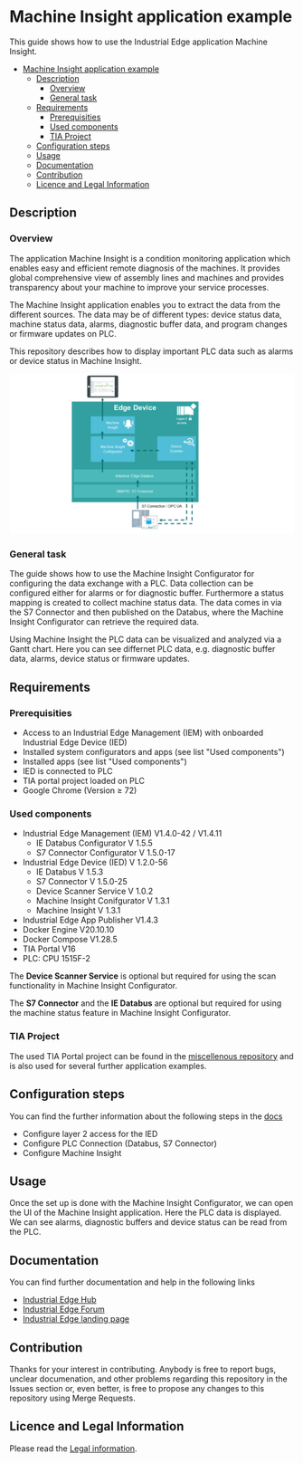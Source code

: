 # Machine Insight application example

This guide shows how to use the Industrial Edge application Machine Insight.

- [Machine Insight application example](#machine-insight-application-example)
  - [Description](#description)
    - [Overview](#overview)
    - [General task](#general-task)
  - [Requirements](#requirements)
    - [Prerequisities](#prerequisities)
    - [Used components](#used-components)
    - [TIA Project](#tia-project)
  - [Configuration steps](#configuration-steps)
  - [Usage](#usage)
  - [Documentation](#documentation)
  - [Contribution](#contribution)
  - [Licence and Legal Information](#licence-and-legal-information)


## Description

### Overview

The application Machine Insight is a condition monitoring application which enables easy and efficient remote diagnosis of the machines. It provides global comprehensive view of assembly lines and machines and provides transparency about your machine to improve your service processes.

The Machine Insight application enables you to extract the data from the different sources. The data may be of different types: device status data, machine status data, alarms, diagnostic buffer data, and program changes or firmware updates on PLC.

This repository describes how to display important PLC data such as alarms or device status in Machine Insight.

![overview](docs/graphics/Overview.PNG)

### General task

The guide shows how to use the Machine Insight Configurator for configuring the data exchange with a PLC. Data collection can be configured either for alarms or for diagnostic buffer. Furthermore a status mapping is created to collect machine status data. The data comes in via the S7 Connector and then published on the Databus, where the Machine Insight Configurator can retrieve the required data.

Using Machine Insight the PLC data can be visualized and analyzed via a Gantt chart. Here you can see differnet PLC data, e.g. diagnostic buffer data, alarms, device status or firmware updates.

## Requirements

###  Prerequisities

- Access to an Industrial Edge Management (IEM) with onboarded Industrial Edge Device (IED)
- Installed system configurators and apps (see list "Used components")
- Installed apps (see list "Used components")
- IED is connected to PLC
- TIA portal project loaded on PLC
- Google Chrome (Version ≥ 72)

### Used components

- Industrial Edge Management (IEM) V1.4.0-42 / V1.4.11
  - IE Databus Configurator V 1.5.5
  - S7 Connector Configurator V 1.5.0-17
- Industrial Edge Device (IED) V 1.2.0-56
  - IE Databus V 1.5.3
  - S7 Connector V 1.5.0-25
  - Device Scanner Service V 1.0.2
  - Machine Insight Conifgurator V 1.3.1
  - Machine Insight V 1.3.1
- Industrial Edge App Publisher V1.4.3
- Docker Engine V20.10.10
- Docker Compose V1.28.5
- TIA Portal V16
- PLC: CPU 1515F-2

The **Device Scanner Service** is optional but required for using the scan functionality in Machine Insight Configurator.

The **S7 Connector** and the **IE Databus** are optional but required for using the machine status feature in Machine Insight Configurator.

### TIA Project

The used TIA Portal project can be found in the [miscellenous repository](https://github.com/industrial-edge/miscellaneous/tree/main/tank%20application) and is also used for several further application examples.

## Configuration steps

You can find the further information about the following steps in the [docs](docs/Installation.md)
- Configure layer 2 access for the IED
- Configure PLC Connection (Databus, S7 Connector)
- Configure Machine Insight

## Usage

Once the set up is done with the Machine Insight Configurator, we can open the UI of the Machine Insight application. Here the PLC data is displayed. We can see alarms, diagnostic buffers and device status can be read from the PLC. 

## Documentation

You can find further documentation and help in the following links
  - [Industrial Edge Hub](https://iehub.eu1.edge.siemens.cloud/#/documentation)
  - [Industrial Edge Forum](https://www.siemens.com/industrial-edge-forum)
  - [Industrial Edge landing page](https://new.siemens.com/global/en/products/automation/topic-areas/industrial-edge/simatic-edge.html)
  
## Contribution

Thanks for your interest in contributing. Anybody is free to report bugs, unclear documenation, and other problems regarding this repository in the Issues section or, even better, is free to propose any changes to this repository using Merge Requests.

## Licence and Legal Information

Please read the [Legal information](LICENSE.md).
